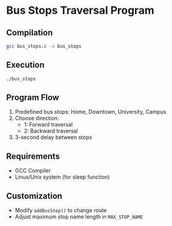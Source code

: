 # Bus Stops Traversal Program

## Compilation
```bash
gcc bus_stops.c -o bus_stops
```

## Execution
```bash
./bus_stops
```

## Program Flow
1. Predefined bus stops: Home, Downtown, University, Campus
2. Choose direction:
   - 1: Forward traversal
   - 2: Backward traversal
3. 3-second delay between stops

## Requirements
- GCC Compiler
- Linux/Unix system (for sleep function)

## Customization
- Modify `addBusStop()` to change route
- Adjust maximum stop name length in `MAX_STOP_NAME`

